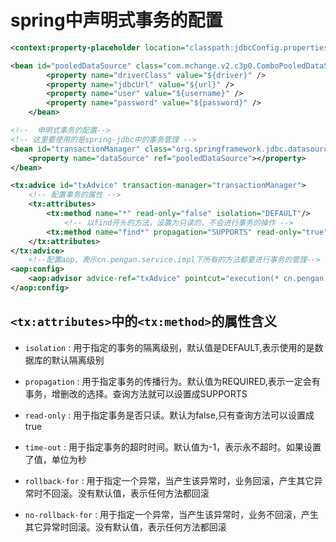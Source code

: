 # spring中声明式事务的配置

```xml
<context:property-placeholder location="classpath:jdbcConfig.properties"></context:property-placeholder>

<bean id="pooledDataSource" class="com.mchange.v2.c3p0.ComboPooledDataSource">
        <property name="driverClass" value="${driver}" />
        <property name="jdbcUrl" value="${url}" />
        <property name="user" value="${username}" />
        <property name="password" value="${password}" />
    </bean>

<!--  申明式事务的配置-->
<!-- 这里要使用的是spring-jdbc中的事务管理 -->
<bean id="transactionManager" class="org.springframework.jdbc.datasource.DataSourceTransactionManager">
    <property name="dataSource" ref="pooledDataSource"></property>
</bean>

<tx:advice id="txAdvice" transaction-manager="transactionManager">
    <!-- 配置事务的属性 -->
    <tx:attributes>
        <tx:method name="*" read-only="false" isolation="DEFAULT"/>
            <!-- 以find开头的方法，设置为只读的，不会进行事务的操作 -->
        <tx:method name="find*" propagation="SUPPORTS" read-only="true"></tx:method>
    </tx:attributes>
</tx:advice>
    <!--配置aop，表示cn.pengan.service.impl下所有的方法都要进行事务的管理-->
<aop:config>
    <aop:advisor advice-ref="txAdvice" pointcut="execution(* cn.pengan.service.impl.*.*(..))"></aop:advisor>
</aop:config>

```

## `<tx:attributes>`中的`<tx:method>`的属性含义

* `isolation` : 用于指定的事务的隔离级别，默认值是DEFAULT,表示使用的是数据库的默认隔离级别

* `propagation` : 用于指定事务的传播行为。默认值为REQUIRED,表示一定会有事务，增删改的选择。查询方法就可以设置成SUPPORTS

* `read-only` : 用于指定事务是否只读。默认为false,只有查询方法可以设置成true

* `time-out` : 用于指定事务的超时时间。默认值为-1，表示永不超时。如果设置了值，单位为秒

* `rollback-for` : 用于指定一个异常，当产生该异常时，业务回滚，产生其它异常时不回滚。没有默认值，表示任何方法都回滚

* `no-rollback-for` : 用于指定一个异常，当产生该异常时，业务不回滚，产生其它异常时回滚。没有默认值，表示任何方法都回滚
